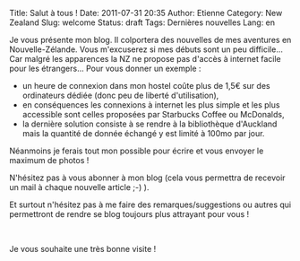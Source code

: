 Title: Salut à tous !
Date: 2011-07-31 20:35
Author: Etienne
Category: New Zealand
Slug: welcome
Status: draft
Tags: Dernières nouvelles
Lang: en

Je vous présente mon blog. Il colportera des nouvelles de mes aventures
en Nouvelle-Zélande. Vous m'excuserez si mes débuts sont un peu
difficile... Car malgré les apparences la NZ ne propose pas d'accès à
internet facile pour les étrangers... Pour vous donner un exemple :

-   un heure de connexion dans mon hostel coûte plus de 1,5€ sur des
    ordinateurs dédiée (donc peu de liberté d'utilisation),
-   en conséquences les connexions à internet les plus simple et les
    plus accessible sont celles proposées par Starbucks Coffee ou
    McDonalds,
-   la dernière solution consiste à se rendre à la bibliothèque
    d'Auckland mais la quantité de donnée échangé y est limité à 100mo
    par jour.

Néanmoins je ferais tout mon possible pour écrire et vous envoyer le
maximum de photos !

N'hésitez pas à vous abonner à mon blog (cela vous permettra de recevoir
un mail à chaque nouvelle article ;-) ).

Et surtout n'hésitez pas à me faire des remarques/suggestions ou autres
qui permettront de rendre se blog toujours plus attrayant pour vous !

 

Je vous souhaite une très bonne visite !

 
